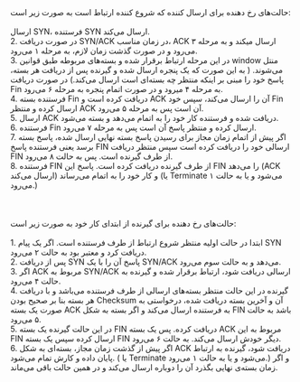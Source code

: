 <div dir = "rtf"> 
حالت‌های رخ دهنده برای ارسال کننده که شروع کننده ارتباط است به صورت زیر
است:
</br>
</br>
ارسال SYN، فرستنده SYN ارسال می‌کند.
</br>
2.  در صورت دریافت SYN/ACK در زمان مناسب، ACK ارسال میکند و به مرحله ۳
    می‌رود و در صورت گذشت زمان لازم، به مرحله ۱ می‌رود.
</br>
3.  در این مرحله ارتباط برقرار شده و بسته‌های مربوطه طبق قوانین window
    منتل می‌شوند. ( به این صورت که یک پنجره ارسال شده و گیرنده پس از
    دریافت هر بسته، پاسخ خود را مبنی بر اینکه منتظر چه بسته‌ای است
    ارسال می‌کند.) در صورت دریافت Fin به مرحله ۴ میرود و در صورت اتمام
    پنجره به مرحله ۶ می‌رود.
</br>
4.  فرستنده بسته Fin دریافت کرده است و ACK آن را ارسال می‌کند، سپس خود
    Fin ارسال کرده و منتظر ACK آن است پس به مرحله ۵ می‌رود.
</br>
5.  ارسال ACK دریافت شده و فرستنده کار خود را به اتمام می‌دهد و بسته می‌شود.
</br>
6.  فرستنده Fin ارسال کرده و منتظر پاسخ آن است پس به مرحله ۷ می‌رود.
</br>
7.  اگر پیش از اتمام زمان مجاز برای رسیدن پاسخ بسته‌ نهایی ارسال شده،
    پاسخ بسته برسد یعنی فرستنده پاسخ FIN ارسالی خود را دریافت کرده است
    سپس منتظر دریافت FIN از طرف گیرنده است. پس به حالت ۸ می‌رود.
</br>
8.  فرستنده FIN از طرف گیرنده دریافت کرده است. پاسخ این FIN را می‌دهد
    (ACK ارسال می‌کند) و کار خود را به اتمام می‌رساند (یا Terminate
    می‌شود و یا به حالت ۱ می‌رود.)
</br>
</br>
</br>
</br>
حالت‌های رخ دهنده برای گیرنده از ابتدای کار خود به صورت زیر است:
</br>
</br>
1.  ابتدا در حالت اولیه منتظر شروع ارتباط از طرف فرستنده است. اگر یک
    پیام SYN دریافت کرد و معتبر بود به حالت ۲ می‌رود.
</br>
2.  پس از دریافت SYN پاسخ آن را با یک SYN/ACK می‌دهد و به حالت
    سوم می‌رود.
</br>
3.  اگر ACK مربوط به SYN/ACK ارسالی دریافت شود، ارتباط برقرار شده و
    گیرنده به حالت ۴ می‌رود.
</br>
4.  گیرنده در این حالت منتظر بسته‌های ارسالی از طرف فرستنده می‌باشد و با
    دریافت هر بسته بنا بر صحیح بودن Checksum آن و آخرین بسته دریافت شده،
    درخواستی به صورت یک بسته ACK به فرستنده ارسال می‌کند و اگر بسته به
    شکل FIN باشد به حالت ۵ می‌رود.
</br>
5.  در این حالت گیرنده یک بسته FIN دریافت کرده. پس یک بسته ACK مربوط به
    این FIN ارسال کرده سپس یک بسته FIN دیگر خودش ارسال می‌کند. به حالت
    ۶ می‌رود.
</br>
6.  اگر پیش از گذشت زمان مجاز، بسته‌ای به شکل ACK دریافت شود، گیرنده به
    ارتباط پایان داده و کارش تمام می‌شود. ( یا Terminate می‌شود و یا به
    حالت ۱ می‌رود.) و اگر زمان بسته‌ی نهایی بگذرد آن را دوباره ارسال
    می‌کند و در همین حالت باقی می‌ماند.

</div>
